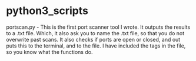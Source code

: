 # python3_scripts
portscan.py - 
  This is the first port scanner tool I wrote.  It outputs the results to a .txt file.  Which, it also ask you to name the .txt file, so that you do not overwrite past scans.  It also checks if ports are open or closed, and out puts this to the terminal, and to the file.  I have included the tags in the file, so you know what the functions do.
